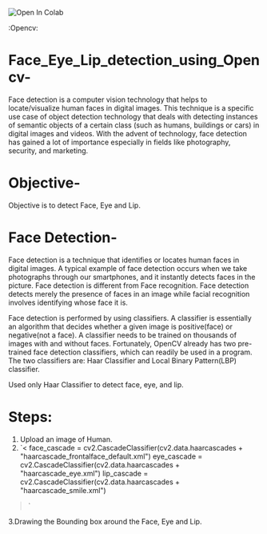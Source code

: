 ![Open In Colab](https://colab.research.google.com/assets/colab-badge.svg)

:Opencv:

# Face_Eye_Lip_detection_using_Opencv-

Face detection is a computer vision technology that helps to locate/visualize human faces in digital images. This technique is a specific use case of object detection technology that deals with detecting instances of semantic objects of a certain class (such as humans, buildings or cars) in digital images and videos. With the advent of technology, face detection has gained a lot of importance especially in fields like photography, security, and marketing.

# Objective-

Objective is to detect Face, Eye and Lip. 

# Face Detection-

Face detection is a technique that identifies or locates human faces in digital images. A typical example of face detection occurs when we take photographs through our smartphones, and it instantly detects faces in the picture. Face detection is different from Face recognition. Face detection detects merely the presence of faces in an image while facial recognition involves identifying whose face it is.

Face detection is performed by using classifiers. A classifier is essentially an algorithm that decides whether a given image is positive(face) or negative(not a face). A classifier needs to be trained on thousands of images with and without faces. Fortunately, OpenCV already has two pre-trained face detection classifiers, which can readily be used in a program. The two classifiers are: Haar Classifier and Local Binary Pattern(LBP) classifier.

Used only Haar Classifier to detect face, eye, and lip.

# Steps: 

1. Upload an image of Human.
2. `< face_cascade = cv2.CascadeClassifier(cv2.data.haarcascades + "haarcascade_frontalface_default.xml")
eye_cascade = cv2.CascadeClassifier(cv2.data.haarcascades + "haarcascade_eye.xml")
lip_cascade = cv2.CascadeClassifier(cv2.data.haarcascades + "haarcascade_smile.xml")
>`

3.Drawing the Bounding box around the Face, Eye and Lip.
